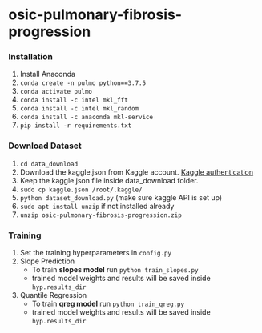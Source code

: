 # osic-pulmonary-fibrosis-progression

### Installation

1. Install Anaconda
2. `conda create -n pulmo python==3.7.5`
3. `conda activate pulmo`
4. `conda install -c intel mkl_fft`
5. `conda install -c intel mkl_random`
6. `conda install -c anaconda mkl-service`
7. `pip install -r requirements.txt`

### Download Dataset

1. `cd data_download`
2.  Download the kaggle.json from Kaggle account. [Kaggle authentication](https://www.kaggle.com/docs/api)
3.  Keep the kaggle.json file inside data_download folder.
3. `sudo cp kaggle.json /root/.kaggle/`
4. `python dataset_download.py` (make sure kaggle API is set up)
5. `sudo apt install unzip` if not installed already
6. `unzip osic-pulmonary-fibrosis-progression.zip` 

### Training

1. Set the training hyperparameters in `config.py`
2. Slope Prediction
   * To train **slopes model** run `python train_slopes.py`
   * trained model weights and results will be saved inside `hyp.results_dir`
3. Quantile Regression
   * To train **qreg model** run `python train_qreg.py`
   * trained model weights and results will be saved inside `hyp.results_dir`
